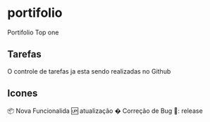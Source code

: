 # portifolio

Portifolio Top one

## Tarefas

O controle de tarefas ja esta sendo realizadas no Github

## Icones

📦 Nova Funcionalida
🆙 atualização
� Correção de Bug
🏁: release
